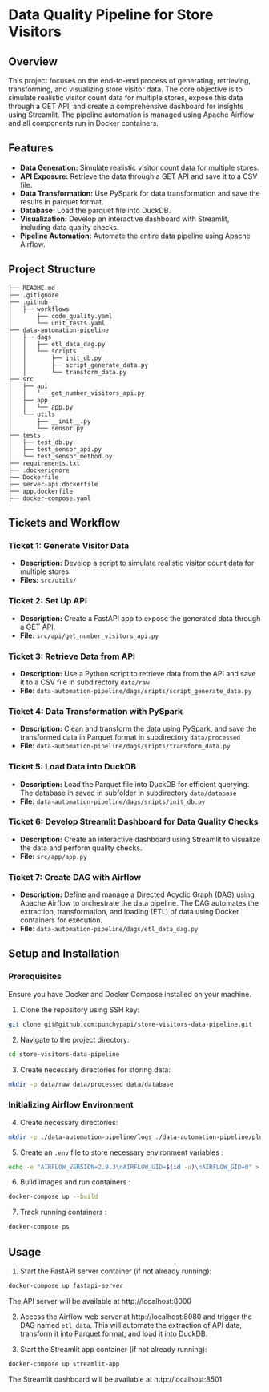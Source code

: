 # Data Quality Pipeline for Store Visitors

## Overview

This project focuses on the end-to-end process of generating, retrieving, transforming, and visualizing store visitor data. The core objective is to simulate realistic visitor count data for multiple stores, expose this data through a GET API, and create a comprehensive dashboard for insights using Streamlit. The pipeline automation is managed using Apache Airflow and all components run in Docker containers.
## Features

* **Data Generation:** Simulate realistic visitor count data for multiple stores.
* **API Exposure:** Retrieve the data through a GET API and save it to a CSV file.
* **Data Transformation:** Use PySpark for data transformation and save the results in parquet format.
* **Database:** Load the parquet file into DuckDB.
* **Visualization:** Develop an interactive dashboard with Streamlit, including data quality checks.
* **Pipeline Automation:** Automate the entire data pipeline using Apache Airflow.
## Project Structure
```
├── README.md
├── .gitignore
├── .github
│   ├── workflows
│       ├── code_quality.yaml
│       └── unit_tests.yaml
├── data-automation-pipeline
│   ├── dags
│   │   ├── etl_data_dag.py
│   │   └── scripts
│   │       ├── init_db.py
│   │       ├── script_generate_data.py
│   │       └── transform_data.py
├── src
│   ├── api
│   │   └── get_number_visitors_api.py
│   ├── app
│   │   └── app.py
│   └── utils
│       ├── __init__.py
│       └── sensor.py
├── tests
│   ├── test_db.py
│   ├── test_sensor_api.py
│   └── test_sensor_method.py
├── requirements.txt
├── .dockerignore
├── Dockerfile
├── server-api.dockerfile
├── app.dockerfile
├── docker-compose.yaml
```

## Tickets and Workflow

### Ticket 1: Generate Visitor Data

* **Description:** Develop a script to simulate realistic visitor count data for multiple stores.
* **Files:** `src/utils/`

### Ticket 2: Set Up API

* **Description:** Create a FastAPI app to expose the generated data through a GET API.
* **File:** `src/api/get_number_visitors_api.py`

### Ticket 3: Retrieve Data from API

* **Description:** Use a Python script to retrieve data from the API and save it to a CSV file in subdirectory `data/raw`
* **File:** `data-automation-pipeline/dags/sripts/script_generate_data.py`

### Ticket 4: Data Transformation with PySpark

* **Description:** Clean and transform the data using PySpark, and save the transformed data in Parquet format in subdirectory `data/processed`
* **File:** `data-automation-pipeline/dags/sripts/transform_data.py`

### Ticket 5: Load Data into DuckDB

* **Description:** Load the Parquet file into DuckDB for efficient querying. The database in saved in subfolder in subdirectory `data/database`
* **File:** `data-automation-pipeline/dags/sripts/init_db.py`

### Ticket 6: Develop Streamlit Dashboard for Data Quality Checks

* **Description:** Create an interactive dashboard using Streamlit to visualize the data and perform quality checks.
* **File:** `src/app/app.py`

### Ticket 7: Create DAG with Airflow

* **Description:** Define and manage a Directed Acyclic Graph (DAG) using Apache Airflow to orchestrate the data pipeline. The DAG automates the extraction, transformation, and loading (ETL) of data using Docker containers for execution.
* **File:** `data-automation-pipeline/dags/etl_data_dag.py`

## Setup and Installation

### Prerequisites

Ensure you have Docker and Docker Compose installed on your machine.

1. Clone the repository using SSH key:

```bash
git clone git@github.com:punchypapi/store-visitors-data-pipeline.git
```

2. Navigate to the project directory:

```bash
cd store-visitors-data-pipeline
```
3. Create necessary directories for storing data:

```bash
mkdir -p data/raw data/processed data/database
```
### Initializing Airflow Environment

4. Create necessary directories:

```bash
mkdir -p ./data-automation-pipeline/logs ./data-automation-pipeline/plugins ./data-automation-pipeline/config
```

5. Create an `.env` file to store necessary environment variables :

```bash
echo -e "AIRFLOW_VERSION=2.9.3\nAIRFLOW_UID=$(id -u)\nAIRFLOW_GID=0" > .env
```
6. Build images and run containers :

```bash
docker-compose up --build
```

7. Track running containers :

```bash
docker-compose ps
```


## Usage 

1. Start the FastAPI server container (if not already running):

```bash
docker-compose up fastapi-server
```
The API server will be available at http://localhost:8000

2. Access the Airflow web server at http://localhost:8080 and trigger the DAG named `etl_data`. 
This will automate the extraction of API data, transform it into Parquet format, and load it into DuckDB.


3. Start the Streamlit app container (if not already running):

```bash
docker-compose up streamlit-app
```
The Streamlit dashboard will be available at http://localhost:8501




   









